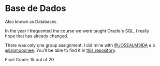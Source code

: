 # Base de Dados

Also known as Databases.

In the year I frequented the course we were taught Oracle's SQL, I really hope that has already changed.

There was only one group assignment. I did mine with [@JOSEALM3IDA](https://github.com/JOSEALM3IDA) e o [@ianmooonee](https://github.com/ianmooonee). You'll be able to find it in [this repository](https://github.com/JOSEALM3IDA/Material-ISEC/tree/main/BD-2020/Trabalho).

Final Grade: 15 out of 20